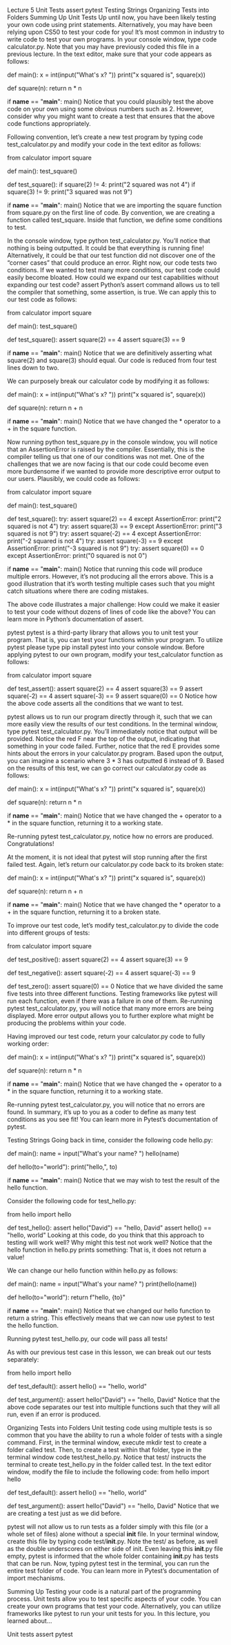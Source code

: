 Lecture 5
Unit Tests
assert
pytest
Testing Strings
Organizing Tests into Folders
Summing Up
Unit Tests
Up until now, you have been likely testing your own code using print statements.
Alternatively, you may have been relying upon CS50 to test your code for you!
It’s most common in industry to write code to test your own programs.
In your console window, type code calculator.py. Note that you may have previously coded this file in a previous lecture. In the text editor, make sure that your code appears as follows:

def main():
    x = int(input("What's x? "))
    print("x squared is", square(x))


def square(n):
    return n * n


if __name__ == "__main__":
    main()
Notice that you could plausibly test the above code on your own using some obvious numbers such as 2. However, consider why you might want to create a test that ensures that the above code functions appropriately.

Following convention, let’s create a new test program by typing code test_calculator.py and modify your code in the text editor as follows:

from calculator import square


def main():
    test_square()


def test_square():
    if square(2) != 4:
        print("2 squared was not 4")
    if square(3) != 9:
        print("3 squared was not 9")


if __name__ == "__main__":
    main()
Notice that we are importing the square function from square.py on the first line of code. By convention, we are creating a function called test_square. Inside that function, we define some conditions to test.

In the console window, type python test_calculator.py. You’ll notice that nothing is being outputted. It could be that everything is running fine! Alternatively, it could be that our test function did not discover one of the “corner cases” that could produce an error.
Right now, our code tests two conditions. If we wanted to test many more conditions, our test code could easily become bloated. How could we expand our test capabilities without expanding our test code?
assert
Python’s assert command allows us to tell the compiler that something, some assertion, is true. We can apply this to our test code as follows:

from calculator import square


def main():
    test_square()


def test_square():
    assert square(2) == 4
    assert square(3) == 9


if __name__ == "__main__":
    main()
Notice that we are definitively asserting what square(2) and square(3) should equal. Our code is reduced from four test lines down to two.

We can purposely break our calculator code by modifying it as follows:

def main():
    x = int(input("What's x? "))
    print("x squared is", square(x))


def square(n):
    return n + n


if __name__ == "__main__":
    main()
Notice that we have changed the * operator to a + in the square function.

Now running python test_square.py in the console window, you will notice that an AssertionError is raised by the compiler. Essentially, this is the compiler telling us that one of our conditions was not met.
One of the challenges that we are now facing is that our code could become even more burdensome if we wanted to provide more descriptive error output to our users. Plausibly, we could code as follows:

from calculator import square


def main():
    test_square()


def test_square():
    try:
        assert square(2) == 4
    except AssertionError:
        print("2 squared is not 4")
    try:
        assert square(3) == 9
    except AssertionError:
        print("3 squared is not 9")
    try:
        assert square(-2) == 4
    except AssertionError:
        print("-2 squared is not 4")
    try:
        assert square(-3) == 9
    except AssertionError:
        print("-3 squared is not 9")
    try:
        assert square(0) == 0
    except AssertionError:
        print("0 squared is not 0")


if __name__ == "__main__":
    main()
Notice that running this code will produce multiple errors. However, it’s not producing all the errors above. This is a good illustration that it’s worth testing multiple cases such that you might catch situations where there are coding mistakes.

The above code illustrates a major challenge: How could we make it easier to test your code without dozens of lines of code like the above?
You can learn more in Python’s documentation of assert.

pytest
pytest is a third-party library that allows you to unit test your program. That is, you can test your functions within your program.
To utilize pytest please type pip install pytest into your console window.
Before applying pytest to our own program, modify your test_calculator function as follows:

from calculator import square


def test_assert():
    assert square(2) == 4
    assert square(3) == 9
    assert square(-2) == 4
    assert square(-3) == 9
    assert square(0) == 0
Notice how the above code asserts all the conditions that we want to test.

pytest allows us to run our program directly through it, such that we can more easily view the results of our test conditions.
In the terminal window, type pytest test_calculator.py. You’ll immediately notice that output will be provided. Notice the red F near the top of the output, indicating that something in your code failed. Further, notice that the red E provides some hints about the errors in your calculator.py program. Based upon the output, you can imagine a scenario where 3 * 3 has outputted 6 instead of 9. Based on the results of this test, we can go correct our calculator.py code as follows:

def main():
    x = int(input("What's x? "))
    print("x squared is", square(x))


def square(n):
    return n * n


if __name__ == "__main__":
    main()
Notice that we have changed the + operator to a * in the square function, returning it to a working state.

Re-running pytest test_calculator.py, notice how no errors are produced. Congratulations!

At the moment, it is not ideal that pytest will stop running after the first failed test. Again, let’s return our calculator.py code back to its broken state:

def main():
    x = int(input("What's x? "))
    print("x squared is", square(x))


def square(n):
    return n + n


if __name__ == "__main__":
    main()
Notice that we have changed the * operator to a + in the square function, returning it to a broken state.

To improve our test code, let’s modify test_calculator.py to divide the code into different groups of tests:

from calculator import square


def test_positive():
    assert square(2) == 4
    assert square(3) == 9


def test_negative():
    assert square(-2) == 4
    assert square(-3) == 9


def test_zero():
    assert square(0) == 0
Notice that we have divided the same five tests into three different functions. Testing frameworks like pytest will run each function, even if there was a failure in one of them. Re-running pytest test_calculator.py, you will notice that many more errors are being displayed. More error output allows you to further explore what might be producing the problems within your code.

Having improved our test code, return your calculator.py code to fully working order:

def main():
    x = int(input("What's x? "))
    print("x squared is", square(x))


def square(n):
    return n * n


if __name__ == "__main__":
    main()
Notice that we have changed the + operator to a * in the square function, returning it to a working state.

Re-running pytest test_calculator.py, you will notice that no errors are found.
In summary, it’s up to you as a coder to define as many test conditions as you see fit!
You can learn more in Pytest’s documentation of pytest.

Testing Strings
Going back in time, consider the following code hello.py:

def main():
    name = input("What's your name? ")
    hello(name)


def hello(to="world"):
    print("hello,", to)


if __name__ == "__main__":
    main()
Notice that we may wish to test the result of the hello function.

Consider the following code for test_hello.py:

from hello import hello


def test_hello():
    assert hello("David") == "hello, David"
    assert hello() == "hello, world"
Looking at this code, do you think that this approach to testing will work well? Why might this test not work well? Notice that the hello function in hello.py prints something: That is, it does not return a value!

We can change our hello function within hello.py as follows:

def main():
    name = input("What's your name? ")
    print(hello(name))


def hello(to="world"):
    return f"hello, {to}"


if __name__ == "__main__":
    main()
Notice that we changed our hello function to return a string. This effectively means that we can now use pytest to test the hello function.

Running pytest test_hello.py, our code will pass all tests!

As with our previous test case in this lesson, we can break out our tests separately:

from hello import hello


def test_default():
    assert hello() == "hello, world"


def test_argument():
    assert hello("David") == "hello, David"
Notice that the above code separates our test into multiple functions such that they will all run, even if an error is produced.

Organizing Tests into Folders
Unit testing code using multiple tests is so common that you have the ability to run a whole folder of tests with a single command.
First, in the terminal window, execute mkdir test to create a folder called test.
Then, to create a test within that folder, type in the terminal window code test/test_hello.py. Notice that test/ instructs the terminal to create test_hello.py in the folder called test.
In the text editor window, modify the file to include the following code:
from hello import hello
  
  
def test_default():
    assert hello() == "hello, world"
  
  
def test_argument():
    assert hello("David") == "hello, David"
Notice that we are creating a test just as we did before.

pytest will not allow us to run tests as a folder simply with this file (or a whole set of files) alone without a special __init__ file. In your terminal window, create this file by typing code test/__init__.py. Note the test/ as before, as well as the double underscores on either side of init. Even leaving this __init__.py file empty, pytest is informed that the whole folder containing __init__.py has tests that can be run.
Now, typing pytest test in the terminal, you can run the entire test folder of code.
You can learn more in Pytest’s documentation of import mechanisms.

Summing Up
Testing your code is a natural part of the programming process. Unit tests allow you to test specific aspects of your code. You can create your own programs that test your code. Alternatively, you can utilize frameworks like pytest to run your unit tests for you. In this lecture, you learned about…

Unit tests
assert
pytest